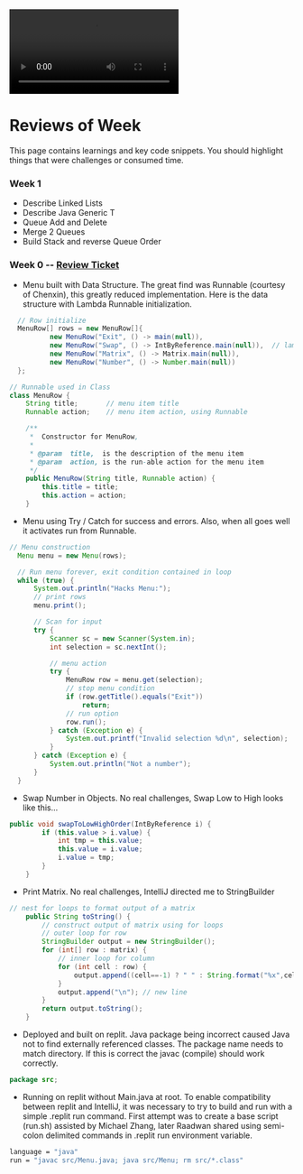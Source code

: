 <div id="video_wrapper">
  <video autoplay loop>
      <source src="https://drive.google.com/uc?export=view&id=1vEEQAHEQNWlZYUpMbfz9t8MYNVgxwoes" type="video/mp4">
  </video>
</div>

# Reviews of Week
This page contains learnings and key code snippets.  You should highlight things that were challenges or consumed time.

### Week 1
* Describe Linked Lists
* Describe Java Generic T
* Queue Add and Delete
* Merge 2 Queues
* Build Stack and reverse Queue Order


### Week 0 -- [Review Ticket](https://github.com/nighthawkcoders/pages_java/issues/1)

* Menu built with Data Structure.  The great find was Runnable (courtesy of Chenxin), this greatly reduced implementation.  Here is the data structure with Lambda Runnable initialization.

```java
  // Row initialize
  MenuRow[] rows = new MenuRow[]{
          new MenuRow("Exit", () -> main(null)),
          new MenuRow("Swap", () -> IntByReference.main(null)),  // lambda style, () -> to point to Class.Method
          new MenuRow("Matrix", () -> Matrix.main(null)),
          new MenuRow("Number", () -> Number.main(null))
  };
```  

```java
// Runnable used in Class
class MenuRow {
    String title;       // menu item title
    Runnable action;    // menu item action, using Runnable

    /**
     *  Constructor for MenuRow,
     *
     * @param  title,  is the description of the menu item
     * @param  action, is the run-able action for the menu item
     */
    public MenuRow(String title, Runnable action) {
        this.title = title;
        this.action = action;
    }
```
* Menu using Try / Catch for success and errors.  Also, when all goes well it activates run from Runnable.

```java
// Menu construction
  Menu menu = new Menu(rows);

  // Run menu forever, exit condition contained in loop
  while (true) {
      System.out.println("Hacks Menu:");
      // print rows
      menu.print();

      // Scan for input
      try {
          Scanner sc = new Scanner(System.in);
          int selection = sc.nextInt();

          // menu action
          try {
              MenuRow row = menu.get(selection);
              // stop menu condition
              if (row.getTitle().equals("Exit"))
                  return;
              // run option
              row.run();
          } catch (Exception e) {
              System.out.printf("Invalid selection %d\n", selection);
          }
      } catch (Exception e) {
          System.out.println("Not a number");
      }
  }
```

* Swap Number in Objects.  No real challenges, Swap Low to High looks like this...

```java
public void swapToLowHighOrder(IntByReference i) {
        if (this.value > i.value) {
            int tmp = this.value;
            this.value = i.value;
            i.value = tmp;
        }
    }
```

* Print Matrix.  No real challenges, IntelliJ directed me to StringBuilder

```java
// nest for loops to format output of a matrix
    public String toString() {
        // construct output of matrix using for loops
        // outer loop for row
        StringBuilder output = new StringBuilder();
        for (int[] row : matrix) {
            // inner loop for column
            for (int cell : row) {
                output.append((cell==-1) ? " " : String.format("%x",cell)).append(" ");
            }
            output.append("\n"); // new line
        }
        return output.toString();
    }
```

* Deployed and built on replit.  Java package being incorrect caused Java not to find externally referenced classes.  The package name needs to match directory.  If this is correct the javac (compile) should work correctly.

```java
package src;
```

* Running on replit without Main.java at root.   To enable compatibility between replit and IntelliJ, it was necessary to try to build and run with a simple .replit run command.  First attempt was to create a base script (run.sh) assisted by Michael Zhang, later Raadwan shared using semi-colon delimited commands in .replit run environment variable.
 
```bash
language = "java"
run = "javac src/Menu.java; java src/Menu; rm src/*.class"
```
